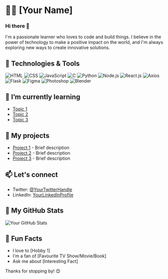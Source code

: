 # 👨‍💻 [Your Name]

### Hi there 👋

I'm a passionate learner who loves to code and build things. I believe in the power of technology to make a positive impact on the world, and I'm always exploring new ways to create innovative solutions.

## 🔧 Technologies & Tools

![HTML](https://img.shields.io/badge/-HTML-333333?style=flat&logo=html5)
![CSS](https://img.shields.io/badge/-CSS-333333?style=flat&logo=css3)
![JavaScript](https://img.shields.io/badge/-JavaScript-333333?style=flat&logo=javascript)
![C](https://img.shields.io/badge/-C-333333?style=flat&logo=c)
![Python](https://img.shields.io/badge/-Python-333333?style=flat&logo=python)
![Node.js](https://img.shields.io/badge/-Node.js-333333?style=flat&logo=node.js)
![React.js](https://img.shields.io/badge/-React.js-333333?style=flat&logo=react)
![Axios](https://img.shields.io/badge/-Axios-333333?style=flat&logo=axios)
![Flask](https://img.shields.io/badge/-Flask-333333?style=flat&logo=flask)
![Figma](https://img.shields.io/badge/-Figma-333333?style=flat&logo=figma)
![Photoshop](https://img.shields.io/badge/-Photoshop-333333?style=flat&logo=adobe-photoshop)
![Blender](https://img.shields.io/badge/-Blender-333333?style=flat&logo=blender)

## 🌱 I’m currently learning

- [Topic 1](#) 
- [Topic 2](#)
- [Topic 3](#)
<!-- Add more learning topics -->

## 💼 My projects

- [Project 1](#) - Brief description
- [Project 2](#) - Brief description
- [Project 3](#) - Brief description
<!-- Add more projects -->

## 📫 Let's connect

- Twitter: [@YourTwitterHandle](https://twitter.com/YourTwitterHandle)
- LinkedIn: [YourLinkedInProfile](https://www.linkedin.com/in/yourlinkedinprofile/)
<!-- Add more social media links -->

## 🚀 My GitHub Stats

![Your GitHub Stats](https://github-readme-stats.vercel.app/api?username=yourusername&show_icons=true&count_private=true&hide=contribs,prs&theme=radical)
<!-- Replace "yourusername" with your GitHub username -->

## 🎉 Fun Facts

- I love to [Hobby 1]
- I'm a fan of [Favourite TV Show/Movie/Book]
- Ask me about [Interesting Fact]

Thanks for stopping by! 😊

